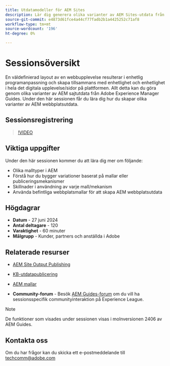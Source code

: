 ```yaml
---
title: Utdatamodeller för AEM Sites
description: Lär dig generera olika varianter av AEM Sites-utdata från AEM Guides
source-git-commit: e4873d61fce4a44cf77fadb2b1a4425252c71af8
workflow-type: tm+mt
source-wordcount: '196'
ht-degree: 0%

---
```



# Sessionsöversikt

En väldefinierad layout av en webbupplevelse resulterar i enhetlig programanpassning
och skapa tillsammans med enhetlighet och enhetlighet i hela det digitala
upplevelse/sidor på plattformen.
Allt detta kan du göra genom olika varianter av AEM sajtutdata från Adobe Experience Manager Guides.
Under den här sessionen får du lära dig hur du skapar olika varianter av AEM webbplatsutdata.

## Sessionsregistrering

>[!VIDEO](https://video.tv.adobe.com/v/3430649/)

## Viktiga uppgifter

Under den här sessionen kommer du att lära dig mer om följande:

- Olika malltyper i AEM
- Förstå hur du bygger variationer baserat på mallar eller publiceringsmekanismer
- Skillnader i användning av varje mall/mekanism
- Använda befintliga webbplatsmallar för att skapa AEM webbplatsutdata

## Högdagrar

- **Datum** - 27 juni 2024
- **Antal deltagare** - 120
- **Varaktighet** - 60 minuter
- **Målgrupp** - Kunder, partners och anställda i Adobe

## Relaterade resurser


- [AEM Site Output Publishing](https://experienceleague.adobe.com/en/docs/experience-manager-guides/using/user-guide/output-gen/output-presets-aemg/generate-output-aem-site#:~:text=To%20open%20output%20presets%20for,configurations%2C%20and%20then%20click%20Save.)

- [KB-utdatapublicering](https://experienceleague.adobe.com/en/docs/experience-manager-guides/using/user-guide/output-gen/output-presets-aemg/generate-output-knowledge-base)

- [AEM mallar](https://experienceleague.adobe.com/en/docs/experience-manager-65/content/implementing/developing/platform/templates/templates)

- **Community-forum** - Besök [AEM Guides-forum](https://experienceleaguecommunities.adobe.com/t5/experience-manager-guides/bd-p/xml-documentation-discussions) om du vill ha sessionsspecifik communityinteraktion på Experience League.

>[!NOTE]
>
> De funktioner som visades under sessionen visas i molnversionen 2406 av AEM Guides.

## Kontakta oss

Om du har frågor kan du skicka ett e-postmeddelande till <techcomm@adobe.com>
